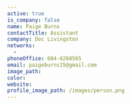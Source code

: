 ```yaml
---
active: true
is_company: false
name: Paige Burns
contactTitle: Assistant
company: Doc Livingston
networks:
  -
phoneOffice: 604-6268565
email: paigeburns15@gmail.com
image_path:
color:
website:
profile_image_path: /images/person.png
---
```



